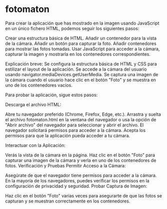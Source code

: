 # fotomaton

Para crear la aplicación que has mostrado en la imagen usando JavaScript en un único fichero HTML, podemos seguir los siguientes pasos:

Crear una estructura básica de HTML.
Añadir un contenedor para la vista de la cámara.
Añadir un botón para capturar la foto.
Añadir contenedores para mostrar las fotos tomadas.
Usar JavaScript para acceder a la cámara, capturar la imagen y mostrarla en los contenedores correspondientes.

Explicación breve:
Se configura la estructura básica de HTML y CSS para estilizar el layout de la aplicación.
Se accede a la cámara del usuario usando navigator.mediaDevices.getUserMedia.
Se captura una imagen de la cámara cuando el usuario hace clic en el botón "Foto" y se muestra en uno de los contenedores vacíos.

Para probar la aplicación, sigue estos pasos:

Descarga el archivo HTML:

Abre tu navegador preferido (Chrome, Firefox, Edge, etc.).
Arrastra y suelta el archivo fotomaton.html en la ventana del navegador o usa la opción de "Abrir archivo" del navegador para seleccionar y abrir el archivo.
El navegador solicitará permisos para acceder a la cámara. Acepta los permisos para que la aplicación pueda acceder a tu cámara.


Interactuar con la Aplicación:

Verás la vista de la cámara en la página.
Haz clic en el botón "Foto" para capturar una imagen de la cámara y verla en uno de los contenedores de fotos.
Verificación y Pruebas
Permitir Acceso a la Cámara:

Asegúrate de que el navegador tiene permisos para acceder a la cámara.
En la mayoría de los navegadores, puedes verificar los permisos en la configuración de privacidad y seguridad.
Probar Captura de Imagen:

Haz clic en el botón "Foto" varias veces para asegurarte de que las fotos se capturan y se muestran correctamente en los contenedores.


